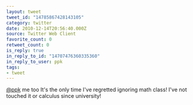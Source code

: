 ```yaml
---
layout: tweet
tweet_id: "14785867428143105"
category: twitter
date: 2010-12-14T20:56:40.000Z
source: Twitter Web Client
favorite_count: 0
retweet_count: 0
is_reply: true
in_reply_to_id: "14707476360335360"
in_reply_to_user: ppk
tags:
- tweet
---
```


[@ppk](https://twitter.com/@ppk) me too It's the only time I've regretted ignoring math class! I've not touched it or calculus since university!
